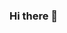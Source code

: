 ### Hi there 👋

<!--
**Xr1stO/Xr1stO** is a ✨ _special_ ✨ repository because its `README.md` (this file) appears on your GitHub profile.

Here are some ideas to get you started:

- 🔭 I’m currently working on getting better.
- 🌱 I’m currently learning alot
- 👯 I’m looking to collaborate on stuff
- 🤔 I’m looking for help with nothing cos im cold af 
- 💬 Ask me about nothing 
- 📫 How to reach me: i reach you
- 😄 Pronouns: HIM/HIM (IM HIM)
- ⚡ Fun fact: No more fun just work grind 
-->
